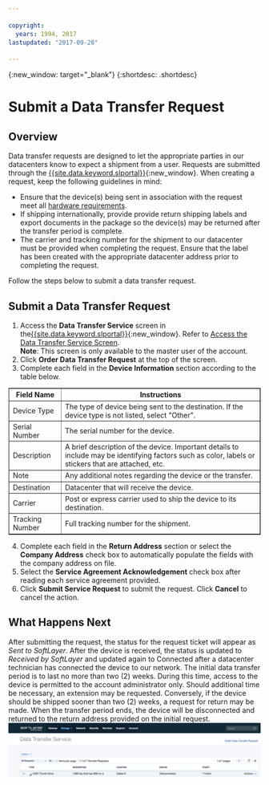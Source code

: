 ```yaml
---

copyright:
  years: 1994, 2017
lastupdated: "2017-09-28"

---
```

{:new_window: target="_blank"}
{:shortdesc: .shortdesc}

# Submit a Data Transfer Request
 
## Overview

Data transfer requests are designed to let the appropriate parties in our datacenters know to expect a shipment from a user. Requests are submitted through the [{{site.data.keyword.slportal}}](https://control.softlayer.com/){:new_window}. When creating a request, keep the following guidelines in mind:

- Ensure that the device(s) being sent in association with the request meet all [hardware requirements](/docs/infrastructure/DataTransferService/data-transfer-service-faq.html).
- If shipping internationally, provide provide return shipping labels and export documents in the package so the device(s) may be returned after the transfer period is complete.
- The carrier and tracking number for the shipment to our datacenter must be provided when completing the request. Ensure that the label has been created with the appropriate datacenter address prior to completing the request.

Follow the steps below to submit a data transfer request.

## Submit a Data Transfer Request

1. Access the **Data Transfer Service** screen in the[{{site.data.keyword.slportal}}](https://control.softlayer.com/){:new_window}. Refer to [Access the Data Transfer Service Screen](access-data-transfer-service-screen.html). <br/> **Note**: This screen is only available to the master user of the account.
2. Click **Order Data Transfer Request** at the top of the screen.
3. Complete each field in the **Device Information** section according to the table below.
<table border="1"><tbody><tr><th>Field Name</th><th>Instructions</th></tr><tr><td>Device Type</td><td>The type of device being sent to the destination. If the device type is not listed, select "Other".</td></tr><tr><td>Serial Number</td><td> The serial number for the device.</td></tr><tr><td>Description</td><td>A brief description of the device. Important details to include may be identifying factors such as color, labels or stickers that are attached, etc.</td></tr><tr><td>Note</td><td>Any additional notes regarding the device or the transfer.</td></tr><tr><td>Destination</td><td>Datacenter that will receive the device.</td></tr><tr><td>Carrier</td><td>Post or express carrier used to ship the device to its destination.</td></tr><tr><td>Tracking Number</td><td>Full tracking number for the shipment.</td></tr></tbody></table>

4. Complete each field in the **Return Address** section or select the **Company Address** check box to automatically populate the fields with the company address on file.
5. Select the **Service Agreement Acknowledgement** check box after reading each service agreement provided.
6. Click **Submit Service Request** to submit the request. Click **Cancel** to cancel the action.

## What Happens Next

After submitting the request, the status for the request ticket will appear as *Sent to SoftLayer*. After the device is received, the status is updated to *Received by SoftLayer* and updated again to Connected after a datacenter technician has connected the device to our network. The initial data transfer period is to last no more than two (2) weeks. During this time, access to the device is permitted to the account administrator only. Should additional time be necessary, an extension may be requested. Conversely, if the device should be shipped sooner than two (2) weeks, a request for return may be made. When the transfer period ends, the device will be disconnected and returned to the return address provided on the initial request.
![Example](/images/DTSShipmentScreen1.png)
